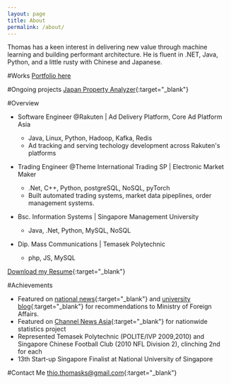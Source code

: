 ```yaml
---
layout: page
title: About
permalink: /about/
---
```

Thomas has a keen interest in delivering new value through machine learning and building performant architecture. He is fluent in .NET, Java, Python, and a little rusty with Chinese and Japanese.

#Works
[Portfolio here](https://pathbrite.com/portfolio/PY5JEcP2e/the-works-of-thomas)

#Ongoing projects
[Japan Property Analyzer](https://japan-property.herokuapp.com/){:target="_blank"}

#Overview
- Software Engineer @Rakuten | Ad Delivery Platform, Core Ad Platform Asia
	- Java, Linux, Python, Hadoop, Kafka, Redis
	- Ad tracking and serving techology development across Rakuten's platforms

- Trading Engineer @Theme International Trading SP | Electronic Market Maker
	- .Net, C++, Python, postgreSQL, NoSQL, pyTorch
	- Built automated trading systems, market data pipeplines, order management systems.

- Bsc. Information Systems | Singapore Management University
	- Java, .Net, Python, MySQL, NoSQL

- Dip. Mass Communications | Temasek Polytechnic
	- php, JS, MySQL

[Download my Resume](/Thomas_Resume.pdf){:target="_blank"}

#Achievements
- Featured on [national news](https://www.8world.com/news/singapore/article/20170524-sg-smumfa-tech-53646){:target="_blank"} and [university blog](https://news.smu.edu.sg/news/2017/05/26/smu-students-suggest-speedier-and-more-streamlined-processes-eregister-ministry){:target="_blank"} for recommendations to Ministry of Foreign Affairs.
- Featured on [Channel News Asia](https://www.straitstimes.com/singapore/eat-drink-but-maybe-give-the-toilet-a-miss){:target="_blank"} for nationwide statistics project
- Represented Temasek Polytechnic (POLITE/IVP 2009,2010) and Singapore Chinese Football Club (2010 NFL Division 2), clinching 2nd for each
- 13th Start-up Singapore Finalist at National University of Singapore

#Contact Me
[thio.thomasks@gmail.com](mailto:thio.thomasks@gmail.com){:target="_blank"}
